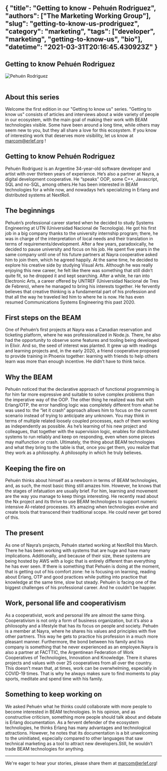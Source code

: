 {
  "title": "Getting to know - Pehuén Rodriguez",
  "authors": ["The Marketing Working Group"],
  "slug": "getting-to-know-us-prodriguez",
  "category": "marketing",
  "tags": ["developer", "marketing", "getting-to-know-us", "bio"],
  "datetime": "2021-03-31T20:16:45.430923Z"
}
---
Getting to know Pehuén Rodriguez
---


<img src="/images/getting-to-know/prodriguez.png" class="img-fluid" alt="Pehuén Rodriguez"/>

<br/>
<br/>

## About this series 

<p>
 Welcome the first edition in our "Getting to know us" series. "Getting to know us" consists of articles and interviews
 about a wide variety of people in our ecosystem, with the main goal of making their work with BEAM technologies
 visible. Some have been around a long time, while others may seem new to you, but they all share a love for this
 ecosystem. If you know of interesting work that deserves more visibility, let us know at 
 <a href="mailto:marcom@erlef.org">marcom@erlef.org</a> !
</p>

## Getting to know Pehuén Rodriguez

Pehuén Rodriguez is an Argentine 34-year-old software developer and artist with over thirteen years of experience. He’s also a partner at Nayra, a digital development cooperative. He “speaks” OOP, some C++, Javascript, SQL and no-SQL, among others.He has been interested in BEAM technologies for a while now, and nowadays he’s specializing in Erlang and distributed systems at NextRoll.

## The beginnings

Pehuén’s professional career started when he decided to study Systems Engineering at UTN (Universidad Nacional de Tecnología). He got his first job in a big company thanks to the university internship program; there, he was in charge of the interpretation of local needs and their translation in terms of requirements/development. After a few years, paradoxically, he decided to pause university and focus on his job. He spent five years in the same company until one of his future partners at Nayra cooperative asked him to join them, which he agreed happily. At the same time, he decided to explore his creative side by studying Visual Arts. Although he was really enjoying this new career, he felt like there was something that still didn’t quite fit, so he dropped it and kept searching. After a while, he ran into Electronic Arts, a career offered by UNTREF (Universidad Nacional de Tres de Febrero), where he managed to bring his interests together. He fervently believes that creative thinking is a fundamental part of his profession and that all the way he traveled led him to where he is now. He has even resumed Communications Systems Engineering this past 2020.

## First steps on the BEAM
One of Pehuén’s first projects at Nayra was a Canadian reservation and ticketing platform, where he was professionalized in Node.js. There, he also had the opportunity to observe some features and tooling being developed in Elixir. And so, the seed of interest was planted. It grew up with readings and learning projects and, in the early 2020, a friend cooperative proposed to provide training in Phoenix together: learning with friends to help others learn was more than enough incentive. He didn’t have to think twice.

## Why the BEAM

Pehuén noticed that the declarative approach of functional programming is for him far more expressive and suitable to solve complex problems than the imperative way of the OOP. The other thing he realized was that with Erlang/OTP, the error handling logic was completely different from what he was used to: the “let it crash” approach allows him to focus on the current scenario instead of trying to anticipate any unknown. You may think in terms of multiple related loosely coupled processes, each of them working as independently as possible. As he’s learning of his new project and colleagues, that together with the supervision logic, enables for distributed systems to run reliably and keep on responding, even when some pieces may malfunction or crash. Ultimately, the thing about BEAM technologies and what they bring to the table is that, once you get them, you realize that they work as a philosophy. A philosophy in which he truly believes.

## Keeping the fire on

Pehuén thinks about himself as a newborn in terms of BEAM technologies, and, as such, the most basic thing still amazes him. However, he knows that the stages of infatuation are usually brief. For him, learning and movement are the way you manage to keep things interesting. He recently read about the Nx project and its thrive to use BEAM technologies to support numeric intensive AI-related processes. It’s amazing when technologies evolve and create tools that transcend their traditional scope. He could never get bored of this.

## The present
As one of Nayra’s projects, Pehuén started working at NextRoll this March. There he has been working with systems that are huge and have many implications. Additionally, and because of their size, these systems are being hosted by AWS with a logic that is entirely different than everything he has ever seen. If there is something that Pehuén is doing at the moment, that is getting out of his comfort zone: he is focusing on learning, reading about Erlang, OTP and good practices while putting into practice that knowledge at the same time, slow but steady. Pehuén is facing one of the biggest challenges of his professional career. And he couldn’t be happier.

## Work, personal life and cooperativism

As a cooperativist, work and personal life are almost the same thing. Cooperativism is not only a form of business organization, but it’s also a philosophy and a lifestyle that has its focus on people and society. Pehuén is a member at Nayra, where he shares his values and principles with five other partners. This way he gets to practice his profession in a much more pleasant manner. Furthermore, the bond between his family and his company is something that he never experienced as an employee.Nayra is also a partner at FACTTIC, the Argentinean Federation of Work Cooperatives of Technologies, Innovation and Knowledge. There it shares projects and values with over 25 cooperatives from all over the country. This doesn’t mean that, at times, work can be overwhelming, especially in COVID-19 times. That is why he always makes sure to find moments to play sports, meditate and spend time with his family.

## Something to keep working on

We asked Pehuén what he thinks could collaborate with more people to become interested in BEAM technologies. In his opinion, and as constructive criticism, something more people should talk about and debate is Erlang documentation. As a fervent defender of the ecosystem technologies, he thinks Erlang has many advantages and technological attractions. However, he notes that its documentation is a bit unwelcoming to the uninitiated, especially compared to other languages that saw technical marketing as a tool to attract new developers.Still, he wouldn’t trade BEAM technologies for anything.


-------------
We're eager to hear your stories, please share them at <a href="mailto:marcom@erlef.org">marcom@erlef.org</a>!
